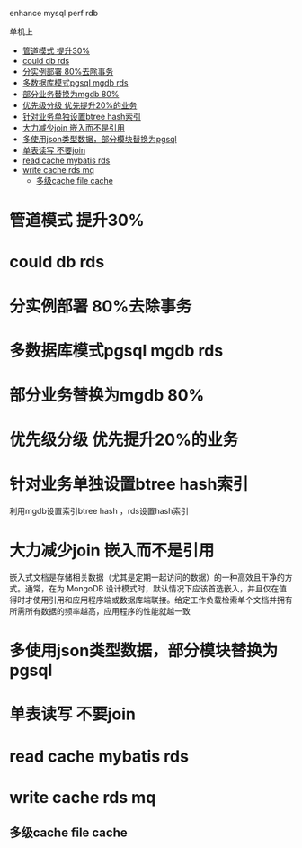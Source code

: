 
enhance mysql perf rdb

单机上

<!-- TOC -->

- [管道模式 提升30%](#管道模式-提升30)
- [could db rds](#could-db-rds)
- [分实例部署 80%去除事务](#分实例部署-80去除事务)
- [多数据库模式pgsql mgdb rds](#多数据库模式pgsql-mgdb-rds)
- [部分业务替换为mgdb 80%](#部分业务替换为mgdb-80)
- [优先级分级 优先提升20%的业务](#优先级分级-优先提升20的业务)
- [针对业务单独设置btree hash索引](#针对业务单独设置btree-hash索引)
- [大力减少join 嵌入而不是引用](#大力减少join-嵌入而不是引用)
- [多使用json类型数据，部分模块替换为pgsql](#多使用json类型数据部分模块替换为pgsql)
- [单表读写 不要join](#单表读写-不要join)
- [read cache mybatis rds](#read-cache-mybatis-rds)
- [write cache rds mq](#write-cache-rds-mq)
  - [多级cache file cache](#多级cache-file-cache)

<!-- /TOC -->

# 管道模式 提升30%

# could db rds

# 分实例部署 80%去除事务

# 多数据库模式pgsql mgdb rds

# 部分业务替换为mgdb 80%

# 优先级分级 优先提升20%的业务

# 针对业务单独设置btree hash索引
利用mgdb设置索引btree hash ，rds设置hash索引

# 大力减少join 嵌入而不是引用
嵌入式文档是存储相关数据（尤其是定期一起访问的数据）的一种高效且干净的方式。通常，在为 MongoDB 设计模式时，默认情况下应该首选嵌入，并且仅在值得时才使用引用和应用程序端或数据库端联接。给定工作负载检索单个文档并拥有所需所有数据的频率越高，应用程序的性能就越一致

# 多使用json类型数据，部分模块替换为pgsql

# 单表读写 不要join

# read cache mybatis rds

# write cache rds mq

## 多级cache file cache
